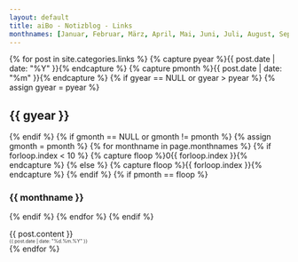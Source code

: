 ```yaml
---
layout: default
title: aiBo - Notizblog - Links
monthnames: [Januar, Februar, März, April, Mai, Juni, Juli, August, September, Oktober, November, Dezember]
---
```

{% for post in site.categories.links %}
{% capture pyear %}{{ post.date | date: "%Y" }}{% endcapture %}
{% capture pmonth %}{{ post.date | date: "%m" }}{% endcapture %}
{% if gyear == NULL or gyear > pyear %}
  {% assign gyear = pyear %}
  <h2>{{ gyear }}</h2>
{% endif %}
{% if gmonth == NULL or gmonth != pmonth %}
  {% assign gmonth = pmonth %}
  {% for monthname in page.monthnames %}
    {% if forloop.index < 10 %}
      {% capture floop %}0{{ forloop.index }}{% endcapture %}
    {% else %}
      {% capture floop %}{{ forloop.index }}{% endcapture %}
    {% endif %}
    {% if pmonth == floop %}
  <h3>{{ monthname }}</h3>
    {% endif %}
  {% endfor %}
{% endif %}
<p style="margin-bottom:0; padding-bottom:0;">{{ post.content }}</p>
<p style="margin:0; padding:0; font-size:60%; color:#333;">{{ post.date | date: "%d.%m.%Y" }}</p>
{% endfor %}
